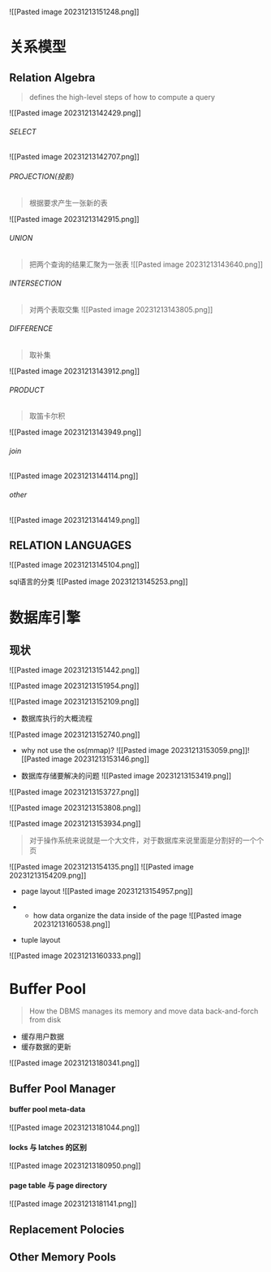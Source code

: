 ![[Pasted image 20231213151248.png]]



# 关系模型


## Relation Algebra
>defines the high-level steps of how to compute a query

![[Pasted image 20231213142429.png]]

###### SELECT
![[Pasted image 20231213142707.png]]

###### PROJECTION(投影)
>根据要求产生一张新的表

![[Pasted image 20231213142915.png]]

###### UNION
>把两个查询的结果汇聚为一张表
![[Pasted image 20231213143640.png]]

###### INTERSECTION
>对两个表取交集
![[Pasted image 20231213143805.png]]

###### DIFFERENCE
> 取补集

![[Pasted image 20231213143912.png]]

###### PRODUCT
>取笛卡尔积

![[Pasted image 20231213143949.png]]

###### join
>

![[Pasted image 20231213144114.png]]

###### other
![[Pasted image 20231213144149.png]]

## RELATION LANGUAGES

![[Pasted image 20231213145104.png]]

sql语言的分类
![[Pasted image 20231213145253.png]]

# 数据库引擎

## 现状
![[Pasted image 20231213151442.png]]

![[Pasted image 20231213151954.png]]

![[Pasted image 20231213152109.png]]

- 数据库执行的大概流程

![[Pasted image 20231213152740.png]]

- why not use the os(mmap)?
![[Pasted image 20231213153059.png]]![[Pasted image 20231213153146.png]]

- 数据库存储要解决的问题
![[Pasted image 20231213153419.png]]

![[Pasted image 20231213153727.png]]

![[Pasted image 20231213153808.png]]

![[Pasted image 20231213153934.png]]
> 对于操作系统来说就是一个大文件，对于数据库来说里面是分割好的一个个页

![[Pasted image 20231213154135.png]]
![[Pasted image 20231213154209.png]]

- page layout
![[Pasted image 20231213154957.png]]
- - how data organize the data inside of the page
![[Pasted image 20231213160538.png]]


- tuple layout

![[Pasted image 20231213160333.png]]



# Buffer Pool
> How the DBMS manages its memory and move data back-and-forch from disk

- 缓存用户数据
- 缓存数据的更新


![[Pasted image 20231213180341.png]]


## Buffer Pool Manager


#### buffer pool meta-data

![[Pasted image 20231213181044.png]]
#### locks 与 latches 的区别
![[Pasted image 20231213180950.png]]

#### page table 与 page directory
![[Pasted image 20231213181141.png]]
## Replacement Polocies


## Other Memory Pools